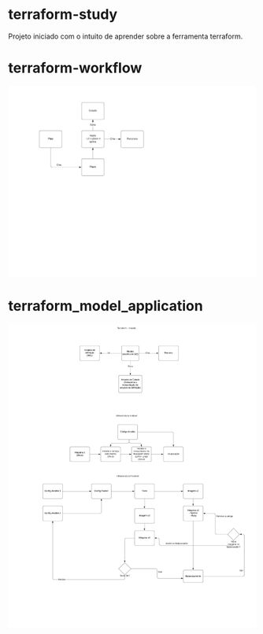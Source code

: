 # terraform-study
Projeto iniciado com o intuito de aprender sobre a ferramenta terraform.


# terraform-workflow
![Terraform Workflow](./images/terraform_workflow.jpeg)

# terraform_model_application
![Terraform Workflow](./images/terraform_model.png)

